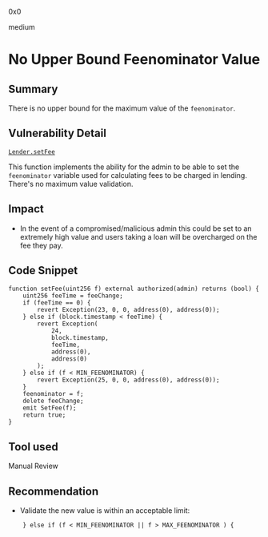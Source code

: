 0x0

medium

# No Upper Bound Feenominator Value

## Summary

There is no upper bound for the maximum value of the `feenominator`.

## Vulnerability Detail

[`Lender.setFee`](https://github.com/sherlock-audit/2022-10-illuminate/blob/main/src/Lender.sol#L228)

This function implements the ability for the admin to be able to set the `feenominator` variable used for calculating fees to be charged in lending. There's no maximum value validation.

## Impact

- In the event of a compromised/malicious admin this could be set to an extremely high value and users taking a loan will be overcharged on the fee they pay.

## Code Snippet

```solidity
function setFee(uint256 f) external authorized(admin) returns (bool) {
    uint256 feeTime = feeChange;
    if (feeTime == 0) {
        revert Exception(23, 0, 0, address(0), address(0));
    } else if (block.timestamp < feeTime) {
        revert Exception(
            24,
            block.timestamp,
            feeTime,
            address(0),
            address(0)
        );
    } else if (f < MIN_FEENOMINATOR) {
        revert Exception(25, 0, 0, address(0), address(0));
    }
    feenominator = f;
    delete feeChange;
    emit SetFee(f);
    return true;
}
```

## Tool used

Manual Review

## Recommendation

- Validate the new value is within an acceptable limit:

```solidity
    } else if (f < MIN_FEENOMINATOR || f > MAX_FEENOMINATOR ) {
```
